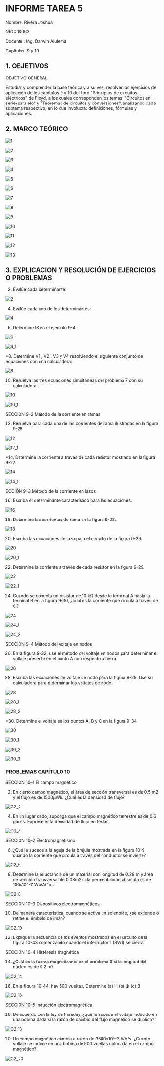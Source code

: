# INFORME TAREA 5

Nombre: Rivera Joshua

NRC: 10063

Docente : Ing. Darwin Alulema

Capítulos: 9 y 10

## 1. OBJETIVOS

OBJETIVO GENERAL

Estudiar y comprender la base teórica y a su vez, resolver los ejercicios de aplicación de los capítulos 9 y 10 del libro "Principios de circuitos eléctricos" de Floyd, a los cuales corresponden los temas: "Circuitos en serie-paralelo" y "Teoremas de circuitos y conversiones", analizando cada subtema respectivo, en lo que involucra: definiciones, fórmulas y aplicaciones.

## 2. MARCO TEÓRICO

![1](https://user-images.githubusercontent.com/116693260/210266260-8e8016f4-fd50-4416-b029-a057af9d80d4.jpg)

![2](https://user-images.githubusercontent.com/116693260/210266263-e0fe702f-2a94-4c3d-946d-4e4d57704d66.jpg)

![3](https://user-images.githubusercontent.com/116693260/210266264-f479e9b5-74fa-47f6-8e69-bdb8eb4b84ab.jpg)

![4](https://user-images.githubusercontent.com/116693260/210266265-6f46e772-09e1-4c0a-917b-877d0f3b39dd.jpg)

![5](https://user-images.githubusercontent.com/116693260/210266266-db222273-0d41-4600-9650-d466ec4cf0ca.jpg)

![6](https://user-images.githubusercontent.com/116693260/210266267-27e74a8c-0344-4e58-8bd5-a4b2ff2d628a.jpg)

![7](https://user-images.githubusercontent.com/116693260/210266268-e272795f-8add-443a-8a78-60de6dddabe3.jpg)

![8](https://user-images.githubusercontent.com/116693260/210266269-51417832-11b9-446a-bcd2-9efd36b8ca47.jpg)

![9](https://user-images.githubusercontent.com/116693260/210266271-40d34634-5e82-40ff-9651-d927c5fc4722.jpg)

![10](https://user-images.githubusercontent.com/116693260/210266272-66dbf4f7-90a2-4252-b8f0-1b7533ec9749.jpg)

![11](https://user-images.githubusercontent.com/116693260/210266274-2ccc034b-dddd-499b-927a-378b66cc754a.jpg)

![12](https://user-images.githubusercontent.com/116693260/210266275-066dca52-f7e6-497d-a58c-15f49f6e123e.jpg)

![13](https://user-images.githubusercontent.com/116693260/210266277-aac0f812-9f5b-402f-89ed-46c2cfb48e49.jpg)

## 3. EXPLICACION Y RESOLUCIÓN DE EJERCICIOS O PROBLEMAS

  2. Evalúe cada determinante:

  ![2](https://user-images.githubusercontent.com/116693260/210272494-ae16a44e-f7ed-4526-8ce3-ee835891cc47.jpg)

  4. Evalúe cada uno de los determinantes:

  ![4](https://user-images.githubusercontent.com/116693260/210272550-b10e006b-fd90-4992-a08a-10deb343fdbb.jpg)

  6. Determine I3 en el ejemplo 9-4. 

  ![6](https://user-images.githubusercontent.com/116693260/210272560-750e4534-3dad-4fc9-90b0-a1dd097fdacc.jpg)
  
  ![6_1](https://user-images.githubusercontent.com/116693260/210272575-f09013a8-016e-48fa-a15f-9a4c67a77ca6.jpg)
  
  *8. Determine V1 , V2 , V3 y V4 resolviendo el siguiente conjunto de ecuaciones con una calculadora:
  
  ![8](https://user-images.githubusercontent.com/116693260/210272593-da1d561d-01c1-4463-93c6-81675bef8b4d.jpg)

  10. Resuelva las tres ecuaciones simultáneas del problema 7 con su calculadora. 

  ![10](https://user-images.githubusercontent.com/116693260/210272595-789889e7-fda1-40d5-a537-da3d1e6a27c5.jpg)

  ![10_1](https://user-images.githubusercontent.com/116693260/210272613-46483cba-5bc0-4042-a0b3-dc471684eca9.jpg)

  SECCIÓN 9–2 Método de la corriente en ramas 

  12. Resuelva para cada una de las corrientes de rama ilustradas en la figura 9-26.

  ![12](https://user-images.githubusercontent.com/116693260/210272633-3fe95af7-89ae-4363-9de4-16cc9d02af29.jpg)

  ![12_1](https://user-images.githubusercontent.com/116693260/210272642-b4411a1a-4f66-4829-be3d-eee8b2842f05.jpg)

  *14. Determine la corriente a través de cada resistor mostrado en la figura 9-27.
  
  ![14](https://user-images.githubusercontent.com/116693260/210272671-ef491bdb-ef77-4567-88b9-e4d970bb3b34.jpg)
  
  ![14_1](https://user-images.githubusercontent.com/116693260/210272673-bf3579ec-6e14-4a7d-9c18-e767717cbdbc.jpg)

  ECCIÓN 9–3 Método de la corriente en lazos

  16. Escriba el determinante característico para las ecuaciones:

  ![16](https://user-images.githubusercontent.com/116693260/210272697-a9228a25-4f67-4300-b662-31f0aff85568.jpg)

  18. Determine las corrientes de rama en la figura 9-28.

  ![18](https://user-images.githubusercontent.com/116693260/210272725-da2b1a5e-c462-4a6a-9ba0-b7d8433f89c4.jpg)

  20. Escriba las ecuaciones de lazo para el circuito de la figura 9-29. 
  
  ![20](https://user-images.githubusercontent.com/116693260/210272737-a28cba4e-8436-4bf2-8f8b-f751e8b2a11d.jpg)

  ![20_1](https://user-images.githubusercontent.com/116693260/210272738-8a596621-adfe-41df-87d2-169dc992a133.jpg)

  22. Determine la corriente a través de cada resistor en la figura 9-29.

  ![22](https://user-images.githubusercontent.com/116693260/210272758-217e0fec-6654-47d6-9c08-cc115b253f78.jpg)

  ![22_1](https://user-images.githubusercontent.com/116693260/210272762-c4ec6172-80d1-4b9a-8b17-1685a0c2690e.jpg)
  
  24. Cuando se conecta un resistor de 10 kΩ desde la terminal A hasta la terminal B en la figura 9-30, ¿cuál es la corriente que circula a través de él?

  ![24](https://user-images.githubusercontent.com/116693260/210272812-a6fd34aa-ee00-4f7f-916c-666003ad353c.jpg)
  
  ![24_1](https://user-images.githubusercontent.com/116693260/210272815-e2a60d84-2600-4836-bae3-16d446872e6b.jpg)
  
  ![24_2](https://user-images.githubusercontent.com/116693260/210272817-815cc217-59c7-4436-9763-8ae7699a62f1.jpg)

  SECCIÓN 9–4 Método del voltaje en nodos 

  26. En la figura 9-32, use el método del voltaje en nodos para determinar el voltaje presente en el punto A con respecto a tierra. 

  ![26](https://user-images.githubusercontent.com/116693260/210272837-d6354c5e-a7c8-4e07-91ca-645d046a5f23.jpg)

  28. Escriba las ecuaciones de voltaje de nodo para la figura 9-29. Use su calculadora para determinar los voltajes de nodo. 
    
  ![28](https://user-images.githubusercontent.com/116693260/210272860-7c5874b5-144e-4dc3-b207-5909d92a469e.jpg)

  ![28_1](https://user-images.githubusercontent.com/116693260/210272861-70807b76-f0e7-4330-b8ea-b9517380ec49.jpg)
  
  ![28_2](https://user-images.githubusercontent.com/116693260/210272862-763bef25-9018-4e8c-bdd8-2aded299b3f6.jpg)

  *30. Determine el voltaje en los puntos A, B y C en la figura 9-34

  ![30](https://user-images.githubusercontent.com/116693260/210272893-b82061fe-8fde-4d62-bef0-a394c09e82b8.jpg)
  
  ![30_1](https://user-images.githubusercontent.com/116693260/210272894-22139186-8080-492a-8b85-0d70c72e5c3d.jpg)
  
  ![30_2](https://user-images.githubusercontent.com/116693260/210272896-8b3bf966-5dcf-40cc-93b9-a07528113de5.jpg)
  
  ![30_3](https://user-images.githubusercontent.com/116693260/210272899-ddb1c4d5-5ef0-4c1d-beba-2b7c39fcfdea.jpg)

### PROBLEMAS CAPÍTULO 10

  SECCIÓN 10–1 El campo magnético

  2. En cierto campo magnético, el área de sección transversal es de 0.5 m2 y el flujo es de 1500μWb. ¿Cuál es la densidad de flujo?

  ![C2_2](https://user-images.githubusercontent.com/116693260/210272969-c9844fb2-663f-4cde-baa5-477cf7abb6a0.jpg)

  4. En un lugar dado, suponga que el campo magnético terrestre es de 0.6 gauss. Exprese esta densidad de flujo en teslas.

  ![C2_4](https://user-images.githubusercontent.com/116693260/210272984-28669866-f3b8-4723-9253-a96527141fee.jpg)

  SECCIÓN 10–2 Electromagnetismo

  6. ¿Qué le sucede a la aguja de la brújula mostrada en la figura 10-9 cuando la corriente que circula a través del conductor se invierte? 
  
  ![C2_6](https://user-images.githubusercontent.com/116693260/210273013-a5af7ff0-a9f8-4e62-aac5-baff37bdd0be.jpg)

  8. Determine la reluctancia de un material con longitud de 0.28 m y área de sección transversal de 0.08m2 si la permeabilidad absoluta es de 150x10^-7 Wb/At*m.  
  
  ![C2_8](https://user-images.githubusercontent.com/116693260/210273020-7674d1f7-eace-4b04-b2e6-8457da3a097e.jpg)

  SECCIÓN 10–3 Dispositivos electromagnéticos

  10. De manera característica, cuando se activa un solenoide, ¿se extiende o retrae el émbolo de imán? 
  
  ![C2_10](https://user-images.githubusercontent.com/116693260/210273046-31e94f17-caf0-4fb9-9779-dfd9a1a40274.jpg)

  12. Explique la secuencia de los eventos mostrados en el circuito de la figura 10-43 comenzando cuando el interruptor 1 (SW1) se cierra.

  SECCIÓN 10–4 Histéresis magnética 

  14. ¿Cuál es la fuerza magnetizante en el problema 9 si la longitud del núcleo es de 0.2 m?	
  
  ![C2_14](https://user-images.githubusercontent.com/116693260/210273076-309c7e3a-29e2-410f-8daa-2546edd6c2dc.jpg)

  16. En la figura 10-44, hay 500 vueltas. Determine 
  (a) H	(b) Φ	(c) B 
  
  ![C2_16](https://user-images.githubusercontent.com/116693260/210273097-0e838be8-ae9a-4edb-93c0-06d8add79462.jpg)

  SECCIÓN 10–5 Inducción electromagnética

  18. De acuerdo con la ley de Faraday, ¿qué le sucede al voltaje inducido en una bobina dada si la razón de cambio del flujo magnético se duplica? 

  ![C2_18](https://user-images.githubusercontent.com/116693260/210273102-025c7cd6-61ff-4ead-8a1e-b8a0f11fdb26.jpg)
  
  20. Un campo magnético cambia a razón de 3500x10^-3 Wb/s. ¿Cuánto voltaje se induce en una bobina de 500 vueltas colocada en el campo magnético?

  ![C2_20](https://user-images.githubusercontent.com/116693260/210273103-5c51c8d1-4c4c-4a6f-8be3-78b6f10140a1.jpg)

  
